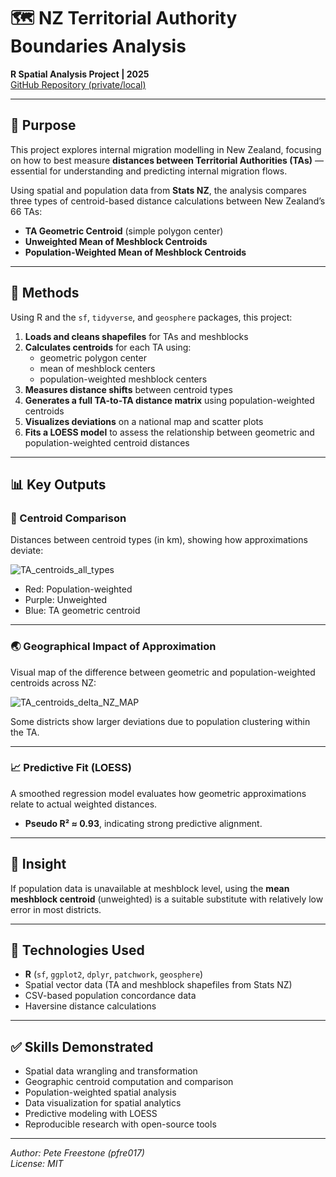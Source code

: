 # 🗺️ NZ Territorial Authority Boundaries Analysis  
**R Spatial Analysis Project | 2025**  
[GitHub Repository (private/local)](https://github.com/pfre017/nz-territorial-authority-boundaries-analysis)

---

## 🎯 Purpose  
This project explores internal migration modelling in New Zealand, focusing on how to best measure **distances between Territorial Authorities (TAs)** — essential for understanding and predicting internal migration flows.

Using spatial and population data from **Stats NZ**, the analysis compares three types of centroid-based distance calculations between New Zealand’s 66 TAs:

- **TA Geometric Centroid** (simple polygon center)
- **Unweighted Mean of Meshblock Centroids**
- **Population-Weighted Mean of Meshblock Centroids**

---

## 🧪 Methods  
Using R and the `sf`, `tidyverse`, and `geosphere` packages, this project:

1. **Loads and cleans shapefiles** for TAs and meshblocks  
2. **Calculates centroids** for each TA using:
   - geometric polygon center  
   - mean of meshblock centers  
   - population-weighted meshblock centers  
3. **Measures distance shifts** between centroid types  
4. **Generates a full TA-to-TA distance matrix** using population-weighted centroids  
5. **Visualizes deviations** on a national map and scatter plots  
6. **Fits a LOESS model** to assess the relationship between geometric and population-weighted centroid distances

---

## 📊 Key Outputs  

### 📌 Centroid Comparison  
Distances between centroid types (in km), showing how approximations deviate:

![TA_centroids_all_types](https://github.com/user-attachments/assets/0033e0a0-cd24-4650-8517-0fd4ed56251c)

- Red: Population-weighted  
- Purple: Unweighted  
- Blue: TA geometric centroid  

---

### 🌏 Geographical Impact of Approximation  
Visual map of the difference between geometric and population-weighted centroids across NZ:

![TA_centroids_delta_NZ_MAP](https://github.com/user-attachments/assets/e71323fc-7792-4161-9f8f-68f3fbc25a45)

Some districts show larger deviations due to population clustering within the TA.

---

### 📈 Predictive Fit (LOESS)  
A smoothed regression model evaluates how geometric approximations relate to actual weighted distances.

- **Pseudo R² ≈ 0.93**, indicating strong predictive alignment.

---

## 🧠 Insight  
If population data is unavailable at meshblock level, using the **mean meshblock centroid** (unweighted) is a suitable substitute with relatively low error in most districts.

---

## 📂 Technologies Used  
- **R** (`sf`, `ggplot2`, `dplyr`, `patchwork`, `geosphere`)  
- Spatial vector data (TA and meshblock shapefiles from Stats NZ)  
- CSV-based population concordance data  
- Haversine distance calculations  

---

## ✅ Skills Demonstrated  
- Spatial data wrangling and transformation  
- Geographic centroid computation and comparison  
- Population-weighted spatial analysis  
- Data visualization for spatial analytics  
- Predictive modeling with LOESS  
- Reproducible research with open-source tools  

---

*Author: Pete Freestone (pfre017)  
License: MIT*
